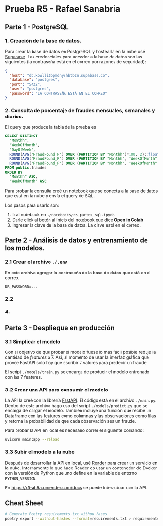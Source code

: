 # Prueba R5 - Rafael Sanabria

## Parte 1 - PostgreSQL

### 1. Creación de la base de datos.

Para crear la base de datos en PostgreSQL y hostearla en la nube usé [Supabase](https://supabase.com/). Las credenciales para acceder a la base de datos son las siguientes (la contraseña está en el correo por razones de seguridad):

```json
{
  "host": "db.kowllitbpmdnyshbtbzn.supabase.co",
  "database": "postgres",
  "port": "5432",
  "user": "postgres",
  "password": "LA CONTRASEÑA ESTÁ EN EL CORREO"
}
```

### 2. Consulta de porcentaje de fraudes mensuales, semanales y diarios.

El query que produce la tabla de la prueba es

```sql
SELECT DISTINCT
  "Monthh",
  "WeekOfMonth",
  "DayOfWeek",
  ROUND(AVG("FraudFound_P") OVER (PARTITION BY "Monthh")*100, 2)::float AS percentage_fraud_month,
  ROUND(AVG("FraudFound_P") OVER (PARTITION BY "Monthh", "WeekOfMonth")*100, 2)::float AS percentage_fraud_month_week,
  ROUND(AVG("FraudFound_P") OVER (PARTITION BY "Monthh", "WeekOfMonth", "DayOfWeek")*100, 2)::float AS percentage_fraud_month_week_day
FROM public.fraudes
ORDER BY
  "Monthh" ASC,
  "WeekOfMonth" ASC
```

Para probar la consulta creé un notebook que se conecta a la base de datos que está en la nube y envía el query de SQL.

Los pasos para usarlo son:

1. Ir al notebook en `./notebooks/r5_part01_sql.ipynb`.
2. Darle click al botón al inicio del notebook que dice **Open in Colab**
3. Ingresar la clave de la base de datos. La clave está en el correo.

## Parte 2 - Análisis de datos y entrenamiento de los modelos.

### 2.1 Crear el archivo `./.env`

En este archivo agregar la contraseña de la base de datos que está en el correo.

```
DB_PASSWORD=...
```

### 2.2

### 4.

## Parte 3 - Despliegue en producción

### 3.1 Simplicar el modelo

Con el objetivo de que probar el modelo fuese lo más fácil posible reduje la cantidad de _features_ a 7. Así, al momento de usar la interfaz gráfica que provee FastAPI solo hay que escribir 7 valores para predecir un fraude.

El script `./models/train.py` se encarga de producir el modelo entrenado con las 7 features.

### 3.2 Crear una API para consumir el modelo

La API la creé con la librería [FastAPI](https://fastapi.tiangolo.com/). El código está en el archivo `./main.py`. Dentro de este archivo hago uso del script `./models/predict.py` que se encarga de cargar el modelo. También incluye una función que recibe un DataFrame con las features como columnas y las observaciones como filas y retorna la probabilidad de que cada observación sea un fraude.

Para probar la API en local es necesario correr el siguiente comando:

```bash
uvicorn main:app --reload
```

### 3.3 Subir el modelo a la nube

Después de desarrollar la API en local, usé [Render](https://render.com/) para crear un servicio en la nube. Internamente lo que hace Render es usar un contenedor de Docker con la versión de Python que uno define en la variable de entorno `PYTHON_VERSION`.

En <https://r5-ah9a.onrender.com/docs> se puede interactuar con la API.

## Cheat Sheet

```bash
# Generate Poetry requirements.txt withou hases
poetry export --without-hashes --format=requirements.txt > requirements.txt
```
